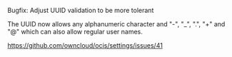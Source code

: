 Bugfix: Adjust UUID validation to be more tolerant

The UUID now allows any alphanumeric character and "-", "_", ".", "+" and "@" which
can also allow regular user names.

https://github.com/owncloud/ocis/settings/issues/41
